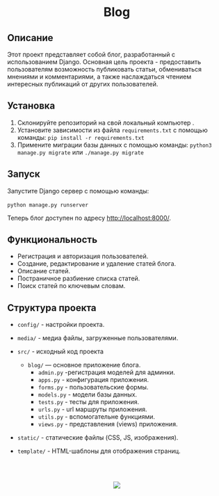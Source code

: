<h1 align="center"> 
Blog
</h1>

## Описание

Этот проект представляет собой блог, разработанный с использованием Django. Основная цель проекта - предоставить пользователям возможность публиковать статьи, обмениваться мнениями и комментариями, а также наслаждаться чтением интересных публикаций от других пользователей.

## Установка

1. Склонируйте репозиторий на свой локальный компьютер .
2. Установите зависимости из файла `requirements.txt` с помощью команды: `pip install -r requirements.txt`
3. Примените миграции базы данных с помощью команды: `python3 manage.py migrate` или `./manage.py migrate`

## Запуск

Запустите Django сервер с помощью команды:
<br/>
<br/>
`python manage.py runserver`

Теперь блог доступен по адресу [http://localhost:8000/](http://localhost:8000/).

## Функциональность

- Регистрация и авторизация пользователей.
- Создание, редактирование и удаление статей блога.
- Описание статей.
- Постраничное разбиение списка статей.
- Поиск статей по ключевым словам.


## Структура проекта
- `config/` - настройки проекта.
- `media/` - медиа файлы, загруженные пользователями.
- `src/` - исходный код проекта
  - `blog/` — основное приложение блога.
    - `admin.py` -регистрация моделей для админки.
    - `apps.py` - конфигурация приложения.
    - `forms.py` - пользовательские формы.
    - `models.py` - модели базы данных.
    - `tests.py` - тесты для приложения.
    - `urls.py` - url маршруты приложения.
    - `utils.py` - вспомогательне функциями.
    - `views.py` -  представления (views) приложения.

- `static/` - статические файлы (CSS, JS, изображения).
- `template/` - HTML-шаблоны для отображения страниц.


<br/>
<br/>
<p align="center">
  <img src="https://capsule-render.vercel.app/api?type=waving&color=dd6ee0&height=80&section=footer"/>
</p>
